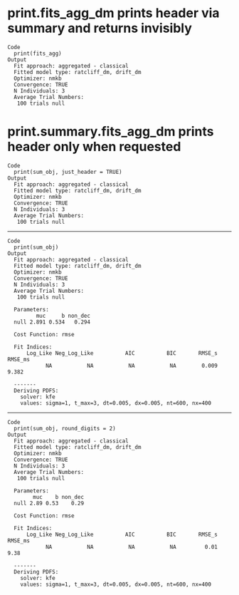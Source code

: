# print.fits_agg_dm prints header via summary and returns invisibly

    Code
      print(fits_agg)
    Output
      Fit approach: aggregated - classical
      Fitted model type: ratcliff_dm, drift_dm
      Optimizer: nmkb
      Convergence: TRUE
      N Individuals: 3 
      Average Trial Numbers:
       100 trials null

# print.summary.fits_agg_dm prints header only when requested

    Code
      print(sum_obj, just_header = TRUE)
    Output
      Fit approach: aggregated - classical
      Fitted model type: ratcliff_dm, drift_dm
      Optimizer: nmkb
      Convergence: TRUE
      N Individuals: 3 
      Average Trial Numbers:
       100 trials null

---

    Code
      print(sum_obj)
    Output
      Fit approach: aggregated - classical
      Fitted model type: ratcliff_dm, drift_dm
      Optimizer: nmkb
      Convergence: TRUE
      N Individuals: 3 
      Average Trial Numbers:
       100 trials null
      
      Parameters:
             muc     b non_dec
      null 2.891 0.534   0.294
      
      Cost Function: rmse
      
      Fit Indices:
          Log_Like Neg_Log_Like          AIC          BIC       RMSE_s      RMSE_ms 
                NA           NA           NA           NA        0.009        9.382 
      
      -------
      Deriving PDFS:
        solver: kfe
        values: sigma=1, t_max=3, dt=0.005, dx=0.005, nt=600, nx=400

---

    Code
      print(sum_obj, round_digits = 2)
    Output
      Fit approach: aggregated - classical
      Fitted model type: ratcliff_dm, drift_dm
      Optimizer: nmkb
      Convergence: TRUE
      N Individuals: 3 
      Average Trial Numbers:
       100 trials null
      
      Parameters:
            muc    b non_dec
      null 2.89 0.53    0.29
      
      Cost Function: rmse
      
      Fit Indices:
          Log_Like Neg_Log_Like          AIC          BIC       RMSE_s      RMSE_ms 
                NA           NA           NA           NA         0.01         9.38 
      
      -------
      Deriving PDFS:
        solver: kfe
        values: sigma=1, t_max=3, dt=0.005, dx=0.005, nt=600, nx=400

